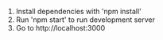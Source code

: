 1. Install dependencies with 'npm install'
2. Run 'npm start' to run development server
3. Go to http://localhost:3000